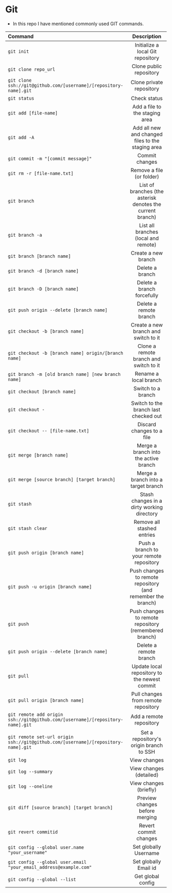 # Git

- In this repo I have mentioned commonly used GIT commands.

| Command | Description |
| :---         |     :---:      | 
| `git init` | Initialize a local Git repository |
| `git clone repo_url` | Clone public repository |
| `git clone ssh://git@github.com/[username]/[repository-name].git` | Clone private repository |
| `git status` | Check status |
| `git add [file-name]` | Add a file to the staging area |
| `git add -A` | Add all new and changed files to the staging area |
| `git commit -m "[commit message]"` | Commit changes  |
| `git rm -r [file-name.txt]` | Remove a file (or folder) |
| `git branch` | List of branches (the asterisk denotes the current branch) |
| `git branch -a` | List all branches (local and remote) |
| `git branch [branch name]` | Create a new branch |
| `git branch -d [branch name]` | Delete a branch |
| `git branch -D [branch name]` | Delete a branch forcefully |
| `git push origin --delete [branch name]` | Delete a remote branch |
| `git checkout -b [branch name]` | Create a new branch and switch to it |
| `git checkout -b [branch name] origin/[branch name]`  | Clone a remote branch and switch to it |
| `git branch -m [old branch name] [new branch name]` | Rename a local branch |
| `git checkout [branch name]` | Switch to a branch |
| `git checkout -` | Switch to the branch last checked out |
| `git checkout -- [file-name.txt]` | Discard changes to a file |
| `git merge [branch name]` | Merge a branch into the active branch |
| `git merge [source branch] [target branch]` | Merge a branch into a target branch |
| `git stash` | Stash changes in a dirty working directory |
| `git stash clear` | Remove all stashed entries |
| `git push origin [branch name]` | Push a branch to your remote repository |
| `git push -u origin [branch name]` | Push changes to remote repository (and remember the branch) |
| `git push` | Push changes to remote repository (remembered branch) |
| `git push origin --delete [branch name]` | Delete a remote branch |
| `git pull` | Update local repository to the newest commit |
| `git pull origin [branch name]` | Pull changes from remote repository |
| `git remote add origin ssh://git@github.com/[username]/[repository-name].git` | Add a remote repository |
| `git remote set-url origin ssh://git@github.com/[username]/[repository-name].git` | Set a repository's origin branch to SSH |
| `git log` | View changes |
| `git log --summary` | View changes (detailed) |
| `git log --oneline` | View changes (briefly) |
| `git diff [source branch] [target branch]` | Preview changes before merging |
| `git revert commitid` | Revert commit changes |
| `git config --global user.name "your_username"` | Set globally Username |
| `git config --global user.email "your_email_address@example.com"` | Set globally Email id |
| `git config --global --list` | Get global config |
